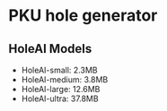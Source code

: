# PKU hole generator

## HoleAI Models
- HoleAI-small: 2.3MB
- HoleAI-medium: 3.8MB
- HoleAI-large: 12.6MB
- HoleAI-ultra: 37.8MB